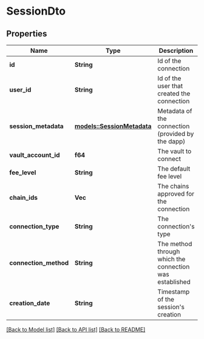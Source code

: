 # SessionDto

## Properties

Name | Type | Description | Notes
------------ | ------------- | ------------- | -------------
**id** | **String** | Id of the connection | 
**user_id** | **String** | Id of the user that created the connection | 
**session_metadata** | [**models::SessionMetadata**](SessionMetadata.md) | Metadata of the connection (provided by the dapp) | 
**vault_account_id** | **f64** | The vault to connect | 
**fee_level** | **String** | The default fee level | 
**chain_ids** | **Vec<String>** | The chains approved for the connection | 
**connection_type** | **String** | The connection's type | 
**connection_method** | **String** | The method through which the connection was established | 
**creation_date** | **String** | Timestamp of the session's creation | 

[[Back to Model list]](../README.md#documentation-for-models) [[Back to API list]](../README.md#documentation-for-api-endpoints) [[Back to README]](../README.md)


